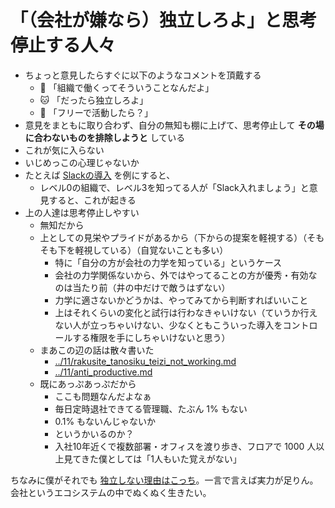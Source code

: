 # 「（会社が嫌なら）独立しろよ」と思考停止する人々
- ちょっと意見したらすぐに以下のようなコメントを頂戴する
  - :dog: 「組織で働くってそういうことなんだよ」
  - :cat: 「だったら独立しろよ」
  - :ram: 「フリーで活動したら？」
- 意見をまともに取り合わず、自分の無知も棚に上げて、思考停止して **その場に合わないものを排除しようと** している
- これが気に入らない
- いじめっこの心理じゃないか
- たとえば [Slackの導入](https://qiita.com/KizashiTakata/items/d442d4a28d147529f1b6) を例にすると、
  - レベル0の組織で、レベル3を知ってる人が「Slack入れましょう」と意見すると、これが起きる
- 上の人達は思考停止しやすい
  - 無知だから
  - 上としての見栄やプライドがあるから（下からの提案を軽視する）（そもそも下を軽視している）（自覚ないことも多い）
    - 特に「自分の方が会社の力学を知っている」というケース
    - 会社の力学関係ないから、外ではやってることの方が優秀・有効なのは当たり前（井の中だけで敵うはずない）
    - 力学に適さないかどうかは、やってみてから判断すればいいこと
    - 上はそれくらいの変化と試行は行わなきゃいけない（ていうか行えない人が立っちゃいけない、少なくともこういった導入をコントロールする権限を手にしちゃいけないと思う）
  - まあこの辺の話は散々書いた
    - [../11/rakusite_tanosiku_teizi_not_working.md](../11/rakusite_tanosiku_teizi_not_working.md)
    - [../11/anti_productive.md](../11/anti_productive.md)
  - 既にあっぷあっぷだから
    - ここも問題なんだよなぁ
    - 毎日定時退社できてる管理職、たぶん 1% もない
    - 0.1% もないんじゃないか
    - というかいるのか？
    - 入社10年近くで複数部署・オフィスを渡り歩き、フロアで 1000 人以上見てきた僕としては「1人もいた覚えがない」

ちなみに僕がそれでも [独立しない理由はこっち](wht_not_dokuritu.md)。一言で言えば実力が足りん。会社というエコシステムの中でぬくぬく生きたい。

